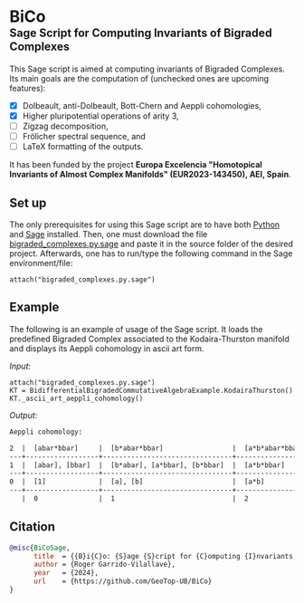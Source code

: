 # BiCo<br><sub><sup>Sage Script for Computing Invariants of Bigraded Complexes</sup></sub>

This Sage script is aimed at computing invariants of Bigraded Complexes. Its main goals are the computation of (unchecked ones are upcoming features):

- [x] Dolbeault, anti-Dolbeault, Bott-Chern and Aeppli cohomologies, 
- [x] Higher pluripotential operations of arity 3,
- [ ] Zigzag decomposition,
- [ ] Frölicher spectral sequence, and
- [ ] LaTeX formatting of the outputs.

It has been funded by the project **Europa Excelencia "Homotopical Invariants of Almost Complex Manifolds" (EUR2023-143450), AEI, Spain**.

## Set up

The only prerequisites for using this Sage script are to have both [Python](https://www.python.org/) and [Sage](https://www.sagemath.org/) installed. Then, one must download the file [bigraded_complexes.py.sage](https://github.com/GeoTop-UB/BiCo/blob/main/bigraded_complexes.py.sage) and paste it in the source folder of the desired project. Afterwards, one has to run/type the following command in the Sage environment/file:

```sage
attach("bigraded_complexes.py.sage")
```

## Example

The following is an example of usage of the Sage script. It loads the predefined Bigraded Complex associated to the Kodaira-Thurston manifold and displays its Aeppli cohomology in ascii art form.

*Input:*

```sage
attach("bigraded_complexes.py.sage")
KT = BidifferentialBigradedCommutativeAlgebraExample.KodairaThurston()
KT._ascii_art_aeppli_cohomology()
```

*Output:*

```txt
Aeppli cohomology:

2  |  [abar*bbar]     |  [b*abar*bbar]                 |  [a*b*abar*bbar]
---+------------------+--------------------------------+-------------------
1  |  [abar], [bbar]  |  [b*abar], [a*bbar], [b*bbar]  |  [a*b*bbar]     
---+------------------+--------------------------------+-------------------
0  |  [1]             |  [a], [b]                      |  [a*b]          
---+------------------+--------------------------------+-------------------
   |  0               |  1                             |  2              
```

## Citation

```bibtex
@misc{BiCoSage,
      title  = {{B}i{C}o: {S}age {S}cript for {C}omputing {I}nvariants of {B}igraded {C}omplexes}, 
      author = {Roger Garrido-Vilallave},
      year   = {2024},
      url    = {https://github.com/GeoTop-UB/BiCo}
}
```

